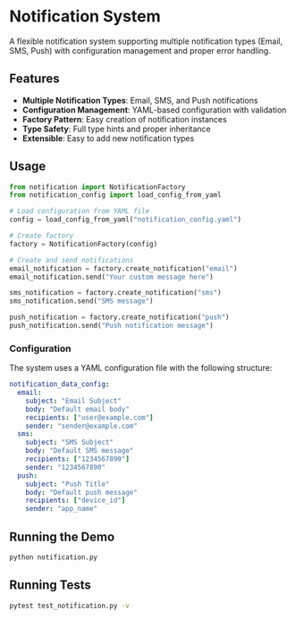 # Notification System

A flexible notification system supporting multiple notification types (Email, SMS, Push) with configuration management and proper error handling.

## Features

- **Multiple Notification Types**: Email, SMS, and Push notifications
- **Configuration Management**: YAML-based configuration with validation
- **Factory Pattern**: Easy creation of notification instances
- **Type Safety**: Full type hints and proper inheritance
- **Extensible**: Easy to add new notification types

## Usage

```python
from notification import NotificationFactory
from notification_config import load_config_from_yaml

# Load configuration from YAML file
config = load_config_from_yaml("notification_config.yaml")

# Create factory
factory = NotificationFactory(config)

# Create and send notifications
email_notification = factory.create_notification("email")
email_notification.send("Your custom message here")

sms_notification = factory.create_notification("sms")
sms_notification.send("SMS message")

push_notification = factory.create_notification("push")
push_notification.send("Push notification message")
```

### Configuration

The system uses a YAML configuration file with the following structure:

```yaml
notification_data_config:
  email:
    subject: "Email Subject"
    body: "Default email body"
    recipients: ["user@example.com"]
    sender: "sender@example.com"
  sms:
    subject: "SMS Subject"
    body: "Default SMS message"
    recipients: ["1234567890"]
    sender: "1234567890"
  push:
    subject: "Push Title"
    body: "Default push message"
    recipients: ["device_id"]
    sender: "app_name"
```

## Running the Demo

```bash
python notification.py
```

## Running Tests

```bash
pytest test_notification.py -v
```